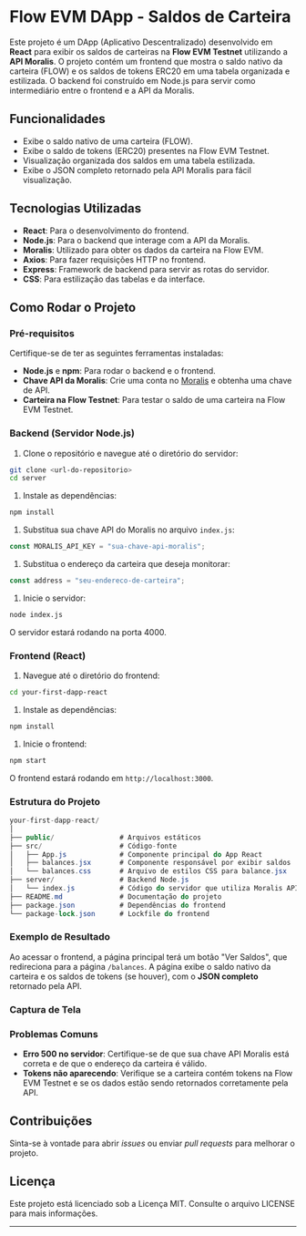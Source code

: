 # Flow EVM DApp - Saldos de Carteira

Este projeto é um DApp (Aplicativo Descentralizado) desenvolvido em **React** para exibir os saldos de carteiras na **Flow EVM Testnet** utilizando a **API Moralis**. O projeto contém um frontend que mostra o saldo nativo da carteira (FLOW) e os saldos de tokens ERC20 em uma tabela organizada e estilizada. O backend foi construído em Node.js para servir como intermediário entre o frontend e a API da Moralis.

## Funcionalidades

- Exibe o saldo nativo de uma carteira (FLOW).
- Exibe o saldo de tokens (ERC20) presentes na Flow EVM Testnet.
- Visualização organizada dos saldos em uma tabela estilizada.
- Exibe o JSON completo retornado pela API Moralis para fácil visualização.

## Tecnologias Utilizadas

- **React**: Para o desenvolvimento do frontend.
- **Node.js**: Para o backend que interage com a API da Moralis.
- **Moralis**: Utilizado para obter os dados da carteira na Flow EVM.
- **Axios**: Para fazer requisições HTTP no frontend.
- **Express**: Framework de backend para servir as rotas do servidor.
- **CSS**: Para estilização das tabelas e da interface.

## Como Rodar o Projeto

### Pré-requisitos

Certifique-se de ter as seguintes ferramentas instaladas:

- **Node.js** e **npm**: Para rodar o backend e o frontend.
- **Chave API da Moralis**: Crie uma conta no [Moralis](https://moralis.io/) e obtenha uma chave de API.
- **Carteira na Flow Testnet**: Para testar o saldo de uma carteira na Flow EVM Testnet.

### Backend (Servidor Node.js)

1. Clone o repositório e navegue até o diretório do servidor:

```bash
git clone <url-do-repositorio>
cd server
```

1. Instale as dependências:

```bash
npm install
```

1. Substitua sua chave API do Moralis no arquivo `index.js`:

```jsx
const MORALIS_API_KEY = "sua-chave-api-moralis";
```

1. Substitua o endereço da carteira que deseja monitorar:

```jsx
const address = "seu-endereco-de-carteira";
```

1. Inicie o servidor:

```bash
node index.js
```

O servidor estará rodando na porta 4000.

### Frontend (React)

1. Navegue até o diretório do frontend:

```bash
cd your-first-dapp-react
```

1. Instale as dependências:

```bash
npm install
```

1. Inicie o frontend:

```bash
npm start
```

O frontend estará rodando em `http://localhost:3000`.

### Estrutura do Projeto

```csharp
your-first-dapp-react/
│
├── public/                # Arquivos estáticos
├── src/                   # Código-fonte
│   ├── App.js             # Componente principal do App React
│   ├── balances.jsx       # Componente responsável por exibir saldos
│   └── balances.css       # Arquivo de estilos CSS para balance.jsx
├── server/                # Backend Node.js
│   └── index.js           # Código do servidor que utiliza Moralis API
├── README.md              # Documentação do projeto
├── package.json           # Dependências do frontend
└── package-lock.json      # Lockfile do frontend

```

### Exemplo de Resultado

Ao acessar o frontend, a página principal terá um botão "Ver Saldos", que redireciona para a página `/balances`. A página exibe o saldo nativo da carteira e os saldos de tokens (se houver), com o **JSON completo** retornado pela API.

### Captura de Tela

### Problemas Comuns

- **Erro 500 no servidor**: Certifique-se de que sua chave API Moralis está correta e de que o endereço da carteira é válido.
- **Tokens não aparecendo**: Verifique se a carteira contém tokens na Flow EVM Testnet e se os dados estão sendo retornados corretamente pela API.

## Contribuições

Sinta-se à vontade para abrir *issues* ou enviar *pull requests* para melhorar o projeto.

## Licença

Este projeto está licenciado sob a Licença MIT. Consulte o arquivo LICENSE para mais informações.

---
